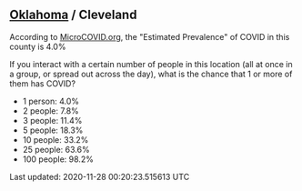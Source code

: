 
## [Oklahoma](/united-states/oklahoma) / Cleveland

According to [MicroCOVID.org](http://microcovid.org),
the "Estimated Prevalence" of COVID in this county is 4.0%

If you interact with a certain number of people in this location
(all at once in a group, or spread out across the day), what is the chance that
1 or more of them has COVID?

- 1 person: 4.0%
- 2 people: 7.8%
- 3 people: 11.4%
- 5 people: 18.3%
- 10 people: 33.2%
- 25 people: 63.6%
- 100 people: 98.2%

Last updated: 2020-11-28 00:20:23.515613 UTC
